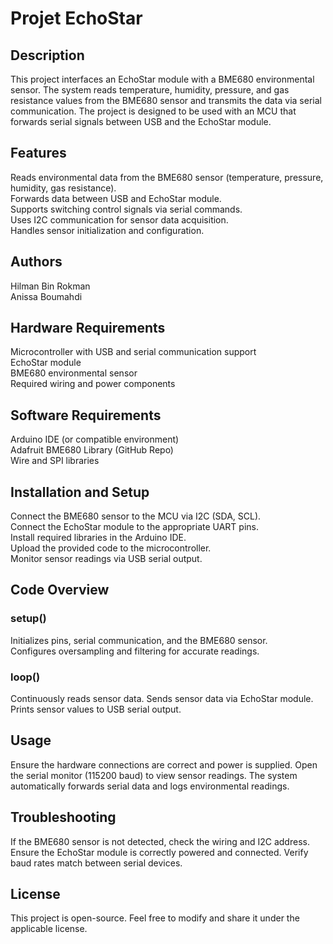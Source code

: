 # Projet EchoStar


## Description

This project interfaces an EchoStar module with a BME680 environmental sensor. The system reads temperature, humidity, pressure, and gas resistance values from the BME680 sensor and transmits the data via serial communication. The project is designed to be used with an MCU that forwards serial signals between USB and the EchoStar module.

## Features

Reads environmental data from the BME680 sensor (temperature, pressure, humidity, gas resistance).  
Forwards data between USB and EchoStar module.  
Supports switching control signals via serial commands.  
Uses I2C communication for sensor data acquisition.  
Handles sensor initialization and configuration.  

## Authors

Hilman Bin Rokman  
Anissa Boumahdi

## Hardware Requirements
Microcontroller with USB and serial communication support  
EchoStar module  
BME680 environmental sensor  
Required wiring and power components  

## Software Requirements
Arduino IDE (or compatible environment)  
Adafruit BME680 Library (GitHub Repo)  
Wire and SPI libraries  

## Installation and Setup
Connect the BME680 sensor to the MCU via I2C (SDA, SCL).  
Connect the EchoStar module to the appropriate UART pins.  
Install required libraries in the Arduino IDE.  
Upload the provided code to the microcontroller.  
Monitor sensor readings via USB serial output.  

## Code Overview

### setup()
Initializes pins, serial communication, and the BME680 sensor.  
Configures oversampling and filtering for accurate readings.  

### loop()
Continuously reads sensor data.
Sends sensor data via EchoStar module.
Prints sensor values to USB serial output.

## Usage
Ensure the hardware connections are correct and power is supplied.
Open the serial monitor (115200 baud) to view sensor readings.
The system automatically forwards serial data and logs environmental readings.

## Troubleshooting
If the BME680 sensor is not detected, check the wiring and I2C address.
Ensure the EchoStar module is correctly powered and connected.
Verify baud rates match between serial devices.

## License
This project is open-source. Feel free to modify and share it under the applicable license.
